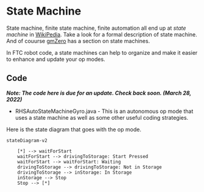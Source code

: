 # State Machine

State machine, finite state machine, finite automation all end up at
*state machine* in
[WikiPedia](https://en.wikipedia.org/wiki/Finite-state_machine). Take a
look for a formal description of state machine. And of couurse
[gmZero](https://gm0.org/en/latest/docs/software/finite-state-machines.html)
has a section on state machines.

In FTC robot code, a state machines can help to organize and make it
easier to enhance and update your op modes.

## Code

***Note: The code here is due for an update. Check back soon. (March 28,
2022)***

- RHSAutoStateMachineGyro.java - This is an autonomous op mode that uses a
state machine as well as some other useful coding strategies.

Here is the state diagram that goes with the op mode.

```mermaid
stateDiagram-v2
 
    [*] --> waitForStart
    waitForStart --> drivingToStorage: Start Pressed
    waitForStart --> waitForStart: Waiting
    drivingToStorage --> drivingToStorage: Not in Storage
    drivingToStorage --> inStorage: In Storage
    inStorage --> Stop
    Stop --> [*]
